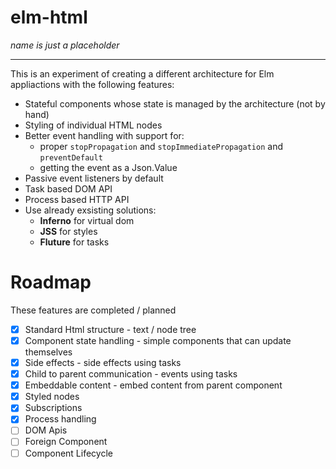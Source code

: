 # elm-html

_name is just a placeholder_

---------------

This is an experiment of creating a different architecture for Elm appliactions with the following features:
- Stateful components whose state is managed by the architecture (not by hand)
- Styling of individual HTML nodes
- Better event handling with support for:
	- proper `stopPropagation` and `stopImmediatePropagation` and `preventDefault`
	- getting the event as a Json.Value
- Passive event listeners by default
- Task based DOM API
- Process based HTTP API
- Use already exsisting solutions:
  - **Inferno** for virtual dom
  - **JSS** for styles
  - **Fluture** for tasks

# Roadmap
These features are completed / planned
- [x] Standard Html structure - text / node tree
- [x] Component state handling - simple components that can update themselves
- [x] Side effects - side effects using tasks
- [x] Child to parent communication - events using tasks
- [x] Embeddable content - embed content from parent component
- [x] Styled nodes
- [x] Subscriptions
- [x] Process handling
- [ ] DOM Apis
- [ ] Foreign Component
- [ ] Component Lifecycle
